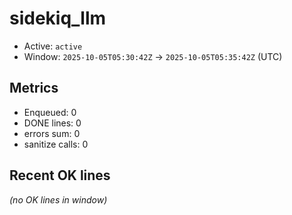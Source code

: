 # sidekiq_llm

- Active: `active`
- Window: `2025-10-05T05:30:42Z` → `2025-10-05T05:35:42Z` (UTC)

## Metrics
- Enqueued: 0
- DONE lines: 0
- errors sum: 0
- sanitize calls: 0

## Recent OK lines
_(no OK lines in window)_
